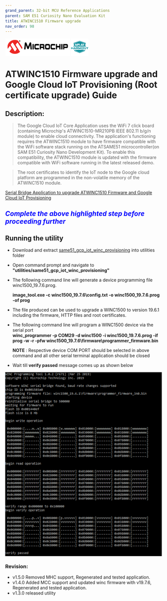 ```yaml
---
grand_parent: 32-bit MCU Reference Applications
parent: SAM E51 Curiosity Nano Evaluation Kit
title: ATWINC1510 Firmware upgrade
nav_order: 98
---
```


<img src = "images/microchip_logo.png">
<img src = "images/microchip_mplab_harmony_logo_small.png">

# ATWINC1510 Firmware upgrade and Google Cloud IoT Provisioning (Root certificate upgrade) Guide

## Description:

> The Google Cloud IoT Core Application uses the WiFi 7 click board (containing Microchip's  ATWINC1510-MR210PB IEEE 802.11 b/g/n module) to enable cloud connectivity. The application's functioning requires the ATWINC1510 module to have firmware compatible with the WiFi software stack running on the ATSAME51 microcontroller(on SAM E51 Curiosity Nano Development Kit). To enable this compatibility, the  ATWINC1510 module is updated with the firmware compatible with WiFi software running in the latest released demo.  

> The root certificates to identify the IoT node to the Google cloud platform are programmed in the non-volatile memory of the ATWINC1510 module.  

[Serial Bridge Application to upgrade ATWINC1510 Firmware and Google Cloud IoT Provisioning](./gcp_iot_provisioning_serial_bridge/readme.md)


## <span style="color:blue"> *Complete the above highlighted step before proceeding further* </span>

## Running the utility
- Download and extract [same51_gcp_iot_winc_provisioning](https://github.com/Microchip-MPLAB-Harmony/reference_apps/releases/latest/download/same51_gcp_iot_winc_provisioning.zip
) into utilities folder
- Open command prompt and navigate to **"utilities/same51_gcp_iot_winc_provisioning"**
- The following command line will generate a device programming file winc1500_19.7.6.prog.

  **image_tool.exe -c winc1500_19.7.6\config.txt -o winc1500_19.7.6.prog -of prog**  

- The file produced can be used to upgrade a WINC1500 to version 19.6.1 including the firmware, HTTP files and root
certificates.
- The following command line will program a WINC1500 device via the serial port   
    **winc_programmer -p COM29 -d winc1500 -i winc1500_19.7.6.prog -if prog -w -r -pfw winc1500_19.7.6\firmware\programmer_firmware.bin**

    **NOTE** : Respective device COM PORT should be selected in above command and all other serial terminal application should be closed
- Wait till **verify passed** message comes up as shown below  
<img src = "images/firmware_upgrade.png" align="middle">

### Revision:
- v1.5.0 Removed MHC support, Regenerated and tested application.
- v1.4.0 Added MCC support and updated winc firmware with v19.7.6, Regenerated and tested application.
- v1.3.0 released utility
